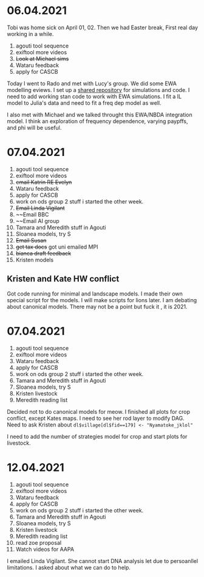 
# 06.04.2021

Tobi was home sick on April 01, 02. Then we had Easter break, First real day working in a while.
1. agouti tool sequence
2. exiftool more videos
3. ~~Look at Michael sims~~
4. Wataru feedback
5. apply for CASCB

Today I went to Rado and met with Lucy's group. We did some EWA modelling eviews.
I set up a [shared repository](https://github.com/bjbarrett/aplin_lab_ewa) for simulations and code. I need to add working stan code to work with EWA simulations. I fit a IL model to Julia's data and need to fit a freq dep model as well.

I also met with Michael and we talked throught this EWA/NBDA integration model. I think an exploration of frequency dependence, varying paypffs, and phi will be useful.

# 07.04.2021
1. agouti tool sequence
2. exiftool more videos
3. ~~email Katrin RE Evelyn~~
4. Wataru feedback
5. apply for CASCB
6. work on ods group 2 stuff i started the other week.
7. ~~Email Linda Vigilant~~
8. ~~Email BBC
9. ~~Email AI group
10. Tamara and Meredith stuff in Agouti
11. Sloanea models, try S
12. ~~Email Susan~~
13. ~~get tax docs~~ got uni emailed MPI
14. ~~bianca draft feedback~~
15. Kristen models

## Kristen and Kate HW conflict
Got code running for minimal and landscape models. I made their own special script for the models. I will make scripts for lions later. I am debating about canonical models. There may not be a point but fuck it , it is 2021.

# 07.04.2021
1. agouti tool sequence
2. exiftool more videos
3. Wataru feedback
4. apply for CASCB
5. work on ods group 2 stuff i started the other week.
6. Tamara and Meredith stuff in Agouti
7. Sloanea models, try S
8. Kristen livestock
9. Meredith reading list

Decided not to do canonical models for meow.  I finished all plots for crop conflict, except Kates maps. I need to see her rod layer to modify DAG. Need to ask Kristen about `dl$village[dl$fid==179] <- "Nyamatoke_jklol"`

I need to add the number of strategies model for crop and start plots for livestock.

# 12.04.2021
1. agouti tool sequence
2. exiftool more videos
3. Wataru feedback
4. apply for CASCB
5. work on ods group 2 stuff i started the other week.
6. Tamara and Meredith stuff in Agouti
7. Sloanea models, try S
8. Kristen livestock
9. Meredith reading list
10. read zoe proposal
11. Watch videos for AAPA

I emailed Linda Vigilant. She cannot start DNA analysis let due to persoanllel limitations. I asked about what we can do to help.
